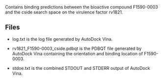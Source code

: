 Contains binding predictions between the bioactive compound F1590-0003 and the cside search space on the virulence factor rv1821.

## Files

- log.txt is the log file generated by AutoDock Vina.

- rv1821_F1590-0003_cside.pdbqt is the PDBQT file generated by AutoDock Vina containing the orientation and binding location of F1590-0003.

- stdoe.txt is the combined STDOUT and STDERR output of AutoDock Vina.

